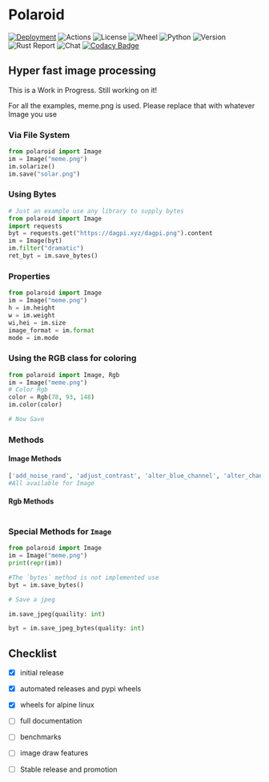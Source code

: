 # Polaroid

[![Deployment](https://github.com/Daggy1234/polaroid/actions/workflows/publish.yml/badge.svg)](https://github.com/Daggy1234/polaroid/actions/workflows/publish.yml) ![Actions](https://img.shields.io/github/workflow/status/Daggy1234/polaroid/Continuous%20Integration?logo=github) ![License](https://img.shields.io/github/license/Daggy1234/polaroid?color=red) ![Wheel](https://img.shields.io/pypi/wheel/polaroid?color=blue&logo=pypi) ![Python](https://img.shields.io/pypi/pyversions/polaroid?color=yellow&logo=python&logoColor=yellow) ![Version](https://img.shields.io/pypi/v/polaroid) ![Rust Report](https://rust-reportcard.xuri.me/badge/github.com/daggy1234/polaroid) ![Chat](https://img.shields.io/discord/491175207122370581?color=gray&logo=discord) [![Codacy Badge](https://app.codacy.com/project/badge/Grade/bf1af7c59fd84144b5f29f8d8b27e5ba)](https://www.codacy.com/gh/Daggy1234/polaroid/dashboard?utm_source=github.com&amp;utm_medium=referral&amp;utm_content=Daggy1234/polaroid&amp;utm_campaign=Badge_Grade)

## Hyper fast image processing

This is a Work in Progress. Still working on it!

For all the examples, meme.png is used. Please replace that with whatever Image you use

### Via File System

```python
from polaroid import Image
im = Image("meme.png")
im.solarize()
im.save("solar.png")
```

### Using Bytes

```python
# Just an example use any library to supply bytes
from polaroid import Image
import requests
byt = requests.get("https://dagpi.xyz/dagpi.png").content
im = Image(byt)
im.filter("dramatic")
ret_byt = im.save_bytes()
```

### Properties

```python
from polaroid import Image
im = Image("meme.png")
h = im.height
w = im.weight
wi,hei = im.size
image_format = im.format
mode = im.mode
```

### Using the RGB class for coloring

```py
from polaroid import Image, Rgb
im = Image("meme.png")
# Color Rgb 
color = Rgb(78, 93, 148)
im.color(color)

# Now Save

```

### Methods

#### Image Methods

```python
['add_noise_rand', 'adjust_contrast', 'alter_blue_channel', 'alter_channel', 'alter_channels', 'alter_green_channel', 'alter_red_channel', 'apply_gradient', 'b_grayscale', 'blend', 'box_blur', 'brighten', 'color', 'color_no_grayscale', 'colorize', 'crop', 'decompose_max', 'decompose_min', 'desaturate', 'detect_horizontal_lines', 'detect_vertical_lines', 'edge_detection', 'edge_one', 'emboss', 'filter', 'fliph', 'flipv',  'g_grayscale', 'gaussian_blur', 'gradient', 'grayscale', 'grayscale_human_corrected', 'grayscale_shades',  'hog', 'horizontal_strips', 'identity', 'inc_brightness', 'invert', 'laplace', 'liquid_rescale',  'monochrome', 'noise_reduction', 'offset', 'offset_blue', 'offset_green', 'offset_red', 'oil', 'pink_noise', 'prewitt_horizontal', 'primary', 'r_grayscale', 'remove_blue_channel', 'remove_green_channel', 'remove_red_channel', 'replace_backround', 'resize', 'rotate180', 'rotate270', 'rotate90', 'save', 'save_base_64', 'save_bytes', 'save_jpeg_bytes', 'selective_desaturate', 'selective_hue_rotate', 'selective_lighten', 'selective_saturate', 'sepia', 'sharpen', 'single_channel_grayscale', 'sobel_horizontal', 'sobel_vertical', 'solarize', 'swap_channels', 'threshold', 'thumbnail', 'tint', 'unsharpen', 'vertical_strips', 'watermark']
#All available for Image
```

#### Rgb Methods

```py

```

### Special Methods for `Image`

```python
from polaroid import Image
im = Image("meme.png")
print(repr(im))

#The `bytes` method is not implemented use
byt = im.save_bytes()

# Save a jpeg

im.save_jpeg(quaility: int)

byt = im.save_jpeg_bytes(quality: int)
```

## Checklist

* [x] initial release

* [x] automated releases and pypi wheels

* [x] wheels for alpine linux

* [ ] full documentation

* [ ] benchmarks

* [ ] image draw features

* [ ] Stable release and promotion

